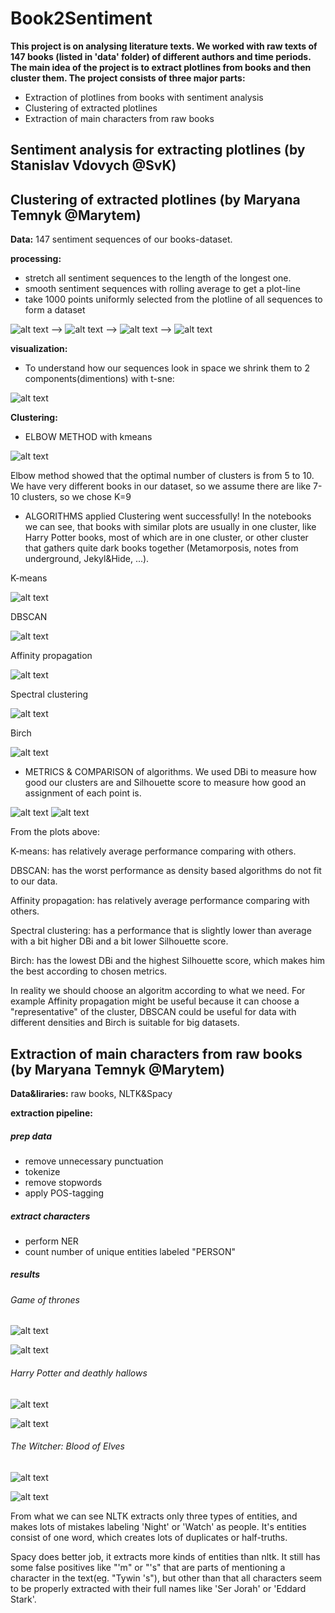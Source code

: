 # Book2Sentiment

__This project is on analysing literature texts. We worked with raw texts of 147 books (listed in 'data' folder) of different authors and time periods. The main idea of the project is to extract plotlines from books and then cluster them. The project consists of three major parts:__
* Extraction of plotlines from books with sentiment analysis
* Clustering of extracted plotlines
* Extraction of main characters from raw books

## Sentiment analysis for extracting plotlines (by Stanislav Vdovych @SvK)



## Clustering of extracted plotlines (by Maryana Temnyk @Marytem)

__Data:__ 147 sentiment sequences of our books-dataset. 

__processing:__ 
* stretch all sentiment sequences to the length of the longest one.
* smooth sentiment sequences with rolling average to get a plot-line 
* take 1000 points uniformly selected from the plotline of all sequences to form a dataset

![alt text](https://github.com/Marytem/Book2Sentiment/blob/master/images/raw_sents.png) --> ![alt text](https://github.com/Marytem/Book2Sentiment/blob/master/images/messy_sents.png) --> ![alt text](https://github.com/Marytem/Book2Sentiment/blob/master/images/smooth_sents.png) --> ![alt text](https://github.com/Marytem/Book2Sentiment/blob/master/images/reduced_sents.png)

__visualization:__
* To understand how our sequences look in space we shrink them to 2 components(dimentions) with t-sne:

![alt text](https://github.com/Marytem/Book2Sentiment/blob/master/images/simple_tsne.png)

__Clustering:__
* ELBOW METHOD with kmeans

![alt text](https://github.com/Marytem/Book2Sentiment/blob/master/images/elbow.png)

Elbow method showed that the optimal number of clusters is from 5 to 10. We have very different books in our dataset, so we assume there are like 7-10 clusters, so we chose K=9

* ALGORITHMS applied
Clustering went successfully! In the notebooks we can see, that books with similar plots are usually in one cluster, like Harry Potter books, most of which are in one cluster, or other cluster that gathers quite dark books together (Metamorposis, notes from underground, Jekyl&Hide, ...).

K-means

![alt text](https://github.com/Marytem/Book2Sentiment/blob/master/images/kmeans.png)

DBSCAN

![alt text](https://github.com/Marytem/Book2Sentiment/blob/master/images/dbscan.png)

Affinity propagation

![alt text](https://github.com/Marytem/Book2Sentiment/blob/master/images/AP.png)

Spectral clustering

![alt text](https://github.com/Marytem/Book2Sentiment/blob/master/images/SC.png)

Birch

![alt text](https://github.com/Marytem/Book2Sentiment/blob/master/images/birch.png)

* METRICS & COMPARISON of algorithms. We used DBi to measure how good our clusters are and Silhouette score to measure how good an assignment of each point is.

![alt text](https://github.com/Marytem/Book2Sentiment/blob/master/images/dbi.png)
![alt text](https://github.com/Marytem/Book2Sentiment/blob/master/images/silhouette.png)

From the plots above: 

K-means: has relatively average performance comparing with others.

DBSCAN: has the worst performance as density based algorithms do not fit to our data.

Affinity propagation: has relatively average performance comparing with others.

Spectral clustering: has a performance that is slightly lower than average with a bit higher DBi and a bit lower Silhouette score.

Birch: has the lowest DBi and the highest Silhouette score, which makes him the best according to chosen metrics.

In reality we should choose an algoritm according to what we need. For example Affinity propagation might be useful because it can choose a "representative" of the cluster, DBSCAN could be useful for data with different densities and Birch is suitable for big datasets.


## Extraction of main characters from raw books (by Maryana Temnyk @Marytem)

__Data&liraries:__ raw books, NLTK&Spacy

__extraction pipeline:__ 
##### prep data
* remove unnecessary punctuation
* tokenize
* remove stopwords
* apply POS-tagging
##### extract characters
* perform NER 
* count number of unique entities labeled "PERSON"
##### results
###### Game of thrones 
![alt text](https://github.com/Marytem/Book2Sentiment/blob/master/images/got_nltk.png) 

![alt text](https://github.com/Marytem/Book2Sentiment/blob/master/images/got_spacy.png)   
###### Harry Potter and deathly hallows
![alt text](https://github.com/Marytem/Book2Sentiment/blob/master/images/hp_nltk.png)   

![alt text](https://github.com/Marytem/Book2Sentiment/blob/master/images/hp_spacy.png)   
###### The Witcher: Blood of Elves
![alt text](https://github.com/Marytem/Book2Sentiment/blob/master/images/witcher_nltk.png)

![alt text](https://github.com/Marytem/Book2Sentiment/blob/master/images/witcher_spacy.png)

From what we can see NLTK extracts only three types of entities, and makes lots of mistakes labeling 'Night' or 'Watch' as people. It's entities consist of one word, which creates lots of duplicates or half-truths.

Spacy does better job, it extracts more kinds of entities than nltk. It still has some false positives like "'m" or "'s" that are parts of mentioning a character in the text(eg. "Tywin 's"), but other than that all characters seem to be properly extracted with their full names like 'Ser Jorah' or 'Eddard Stark'.
